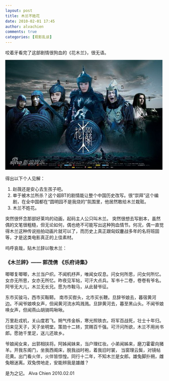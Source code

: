 ```yaml
---
layout: post
title: 木兰不姓花
date: 2010-02-01 17:45
author: alvachien
comments: true
categories: [观影乱谈]
---
```

咬着牙看完了这部剧情很狗血的《花木兰》，很无语。

![Picture](/assets/uploads/2010/02/57b88c080c75e4f35a1d48a465a98cb4.jpg)

 
得出以下个人见解：
1. 赵薇还是安心去生孩子吧。
2. 单于被木兰所杀？这个超BT的剧情能让整个中国历史改写。很“崇拜”这个编剧，在全中国都在“圆明园不是我烧的”氛围里，他居然敢给木兰栽赃。
3. 木兰不姓花。 
 
突然很怀念那部好莱坞的动画，起码主人公只叫木兰。
突然很想去写剧本，虽然偶的文笔很粗糙，但无论如何，偶也绝不可能写出这种狗血情节。何况，偶一直觉得木兰这种传说拍拍动画片就可以了，而历史上真正跟匈奴鏖战多年的名将班固等，才是这类电影真正的上佳素材。
 
呜呼哀哉，贴木兰辞以敬木兰：

### 《木兰辞》—— 郭茂倩 《乐府诗集》
唧唧复唧唧，木兰当户织。不闻机杼声，唯闻女叹息。问女何所思，问女何所忆。女亦无所思，女亦无所忆。昨夜见军帖，可汗大点兵。军书十二卷，卷卷有爷名。阿爷无大儿，木兰无长兄。愿为市鞍马，从此替爷征。

东市买骏马，西市买鞍鞯。 南市买辔头，北市买长鞭。旦辞爷娘去，暮宿黄河边。不闻爷娘唤女声，但闻黄河流水鸣溅溅。旦辞黄河去，暮至黑山头。不闻爷娘唤女声，但闻燕山胡骑鸣啾啾。

万里赴戎机，关山度若飞。朔气传金柝，寒光照铁衣。将军百战死，壮士十年归。归来见天子，天子坐明堂。策勋十二转，赏赐百千强。可汗问所欲，木兰不用尚书郎。愿驰千里足，送儿还故乡。

爷娘闻女来，出郭相扶将。阿姊闻妹来，当户理红妆。小弟闻姊来，磨刀霍霍向猪羊。开我东阁门，坐我西阁床，脱我战时袍，着我旧时裳， 当窗理云鬓，对镜帖花黄。出门看火伴，火伴皆惊惶。同行十二年，不知木兰是女郎。雄兔脚扑朔，雌兔眼迷离。双兔傍地走，安能辨我是雄雌？

 
是为之记。
Alva Chien
2010.02.01
